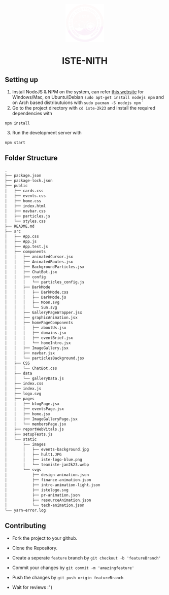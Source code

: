 <p align="center"><img src="src/static/images/iste-logo.png" width="120px"><h1 align="center"> ISTE-NITH </h1> </p>

## Setting up
1. Install NodeJS & NPM on the system, can refer [this website](https://radixweb.com/blog/installing-npm-and-nodejs-on-windows-and-mac) for Windows/Mac, on Ubuntu\Debian `sudo apt-get install nodejs npm` and on Arch based distributuions with `sudo pacman -S nodejs npm`
`
2. Go to the project directory with `cd iste-2k23` and install the required dependencies with 
```
npm install
```
3. Run the development server with
```
npm start
```

## Folder Structure
```
.
├── package.json
├── package-lock.json
├── public
│   ├── cards.css
│   ├── events.css
│   ├── home.css
│   ├── index.html
│   ├── navbar.css
│   ├── particles.js
│   └── styles.css
├── README.md
├── src
│   ├── App.css
│   ├── App.js
│   ├── App.test.js
│   ├── components
│   │   ├── animatedCursor.jsx
│   │   ├── AnimatedRoutes.jsx
│   │   ├── BackgroundParticles.jsx
│   │   ├── ChatBot.jsx
│   │   ├── config
│   │   │   └── particles_config.js
│   │   ├── DarkMode
│   │   │   ├── DarkMode.css
│   │   │   ├── DarkMode.js
│   │   │   ├── Moon.svg
│   │   │   └── Sun.svg
│   │   ├── GalleryPageWrapper.jsx
│   │   ├── graphicAnimation.jsx
│   │   ├── homePageComponents
│   │   │   ├── aboutUs.jsx
│   │   │   ├── domains.jsx
│   │   │   ├── eventBrief.jsx
│   │   │   └── homeIntro.jsx
│   │   ├── ImageGallery.jsx
│   │   ├── navbar.jsx
│   │   └── particlesBackground.jsx
│   ├── CSS
│   │   └── ChatBot.css
│   ├── data
│   │   └── galleryData.js
│   ├── index.css
│   ├── index.js
│   ├── logo.svg
│   ├── pages
│   │   ├── blogPage.jsx
│   │   ├── eventsPage.jsx
│   │   ├── home.jsx
│   │   ├── ImageGalleryPage.jsx
│   │   └── membersPage.jsx
│   ├── reportWebVitals.js
│   ├── setupTests.js
│   └── static
│       ├── images
│       │   ├── events-background.jpg
│       │   ├── hult1.JPG
│       │   ├── iste-logo-blue.png
│       │   └── teamiste-jan2k23.webp
│       └── svgs
│           ├── design-animation.json
│           ├── finance-animation.json
│           ├── intro-animation-light.json
│           ├── istelogo.svg
│           ├── pr-animation.json
│           ├── resourceAnimation.json
│           └── tech-animation.json
└── yarn-error.log
```
## Contributing

- Fork the project to your github.

- Clone the Repository.

- Create a seperate ```feature``` branch by `git checkout -b 'featureBranch'`

- Commit your changes by `git commit -m 'amazingfeature'`

- Push the changes by `git push origin featureBranch`

- Wait for reviews :")


